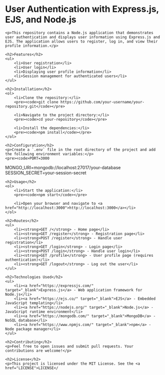 <!DOCTYPE html>
<html lang="en">
<head>
    <meta charset="UTF-8">
    <meta name="viewport" content="width=device-width, initial-scale=1.0">
    <title>README - User Authentication with Express.js, EJS, and Node.js</title>
</head>
<body>
    <h1>User Authentication with Express.js, EJS, and Node.js</h1>

    <p>This repository contains a Node.js application that demonstrates user authentication and displays user information using Express.js and EJS. The application allows users to register, log in, and view their profile information.</p>

    <h2>Features</h2>
    <ul>
        <li>User registration</li>
        <li>User login</li>
        <li>Displaying user profile information</li>
        <li>Session management for authenticated users</li>
    </ul>

    <h2>Installation</h2>
    <ol>
        <li>Clone the repository:</li>
        <pre><code>git clone https://github.com/your-username/your-repository.git</code></pre>

        <li>Navigate to the project directory:</li>
        <pre><code>cd your-repository</code></pre>

        <li>Install the dependencies:</li>
        <pre><code>npm install</code></pre>
    </ol>

    <h2>Configuration</h2>
    <p>Create a `.env` file in the root directory of the project and add the following environment variables:</p>
    <pre><code>PORT=3000
MONGO_URI=mongodb://localhost:27017/your-database
SESSION_SECRET=your-session-secret
</code></pre>

    <h2>Usage</h2>
    <ol>
        <li>Start the application:</li>
        <pre><code>npm start</code></pre>

        <li>Open your browser and navigate to <a href="http://localhost:3000">http://localhost:3000</a></li>
    </ol>

    <h2>Routes</h2>
    <ul>
        <li><strong>GET /</strong> - Home page</li>
        <li><strong>GET /register</strong> - Registration page</li>
        <li><strong>POST /register</strong> - Handle user registration</li>
        <li><strong>GET /login</strong> - Login page</li>
        <li><strong>POST /login</strong> - Handle user login</li>
        <li><strong>GET /profile</strong> - User profile page (requires authentication)</li>
        <li><strong>GET /logout</strong> - Log out the user</li>
    </ul>

    <h2>Technologies Used</h2>
    <ul>
        <li><a href="https://expressjs.com/" target="_blank">Express.js</a> - Web application framework for Node.js</li>
        <li><a href="https://ejs.co/" target="_blank">EJS</a> - Embedded JavaScript templating</li>
        <li><a href="https://nodejs.org/" target="_blank">Node.js</a> - JavaScript runtime environment</li>
        <li><a href="https://mongodb.com/" target="_blank">MongoDB</a> - NoSQL database</li>
        <li><a href="https://www.npmjs.com/" target="_blank">npm</a> - Node package manager</li>
    </ul>

    <h2>Contributing</h2>
    <p>Feel free to open issues and submit pull requests. Your contributions are welcome!</p>

    <h2>License</h2>
    <p>This project is licensed under the MIT License. See the <a href="LICENSE">LICENSE</
